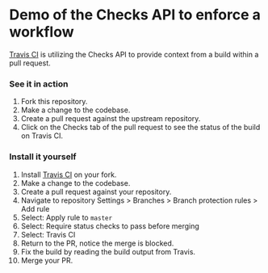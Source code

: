 # Demo of the Checks API to enforce a workflow

[Travis CI](https://github.com/apps/travis-ci/) is utilizing the Checks API to provide context from a build within a pull request. 

### See it in action

1. Fork this repository.
1. Make a change to the codebase.
1. Create a pull request against the upstream repository.
1. Click on the Checks tab of the pull request to see the status of the build on Travis CI. 

### Install it yourself

1. Install [Travis CI](https://github.com/marketplace/travis-ci) on your fork.
1. Make a change to the codebase.
1. Create a pull request against your repository.
1. Navigate to repository Settings > Branches > Branch protection rules > Add rule
1. Select: Apply rule to `master`
1. Select: Require status checks to pass before merging
1. Select: Travis CI
1. Return to the PR, notice the merge is blocked. 
1. Fix the build by reading the build output from Travis.
1. Merge your PR. 
